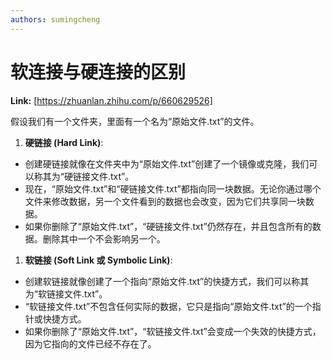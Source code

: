 ```yaml
---
authors: sumingcheng
---
```

# 软连接与硬连接的区别



 **Link:** [https://zhuanlan.zhihu.com/p/660629526]



假设我们有一个文件夹，里面有一个名为“原始文件.txt”的文件。

1. **硬链接 (Hard Link)**:

* 创建硬链接就像在文件夹中为“原始文件.txt”创建了一个镜像或克隆，我们可以称其为“硬链接文件.txt”。
* 现在，“原始文件.txt”和“硬链接文件.txt”都指向同一块数据。无论你通过哪个文件来修改数据，另一个文件看到的数据也会改变，因为它们共享同一块数据。
* 如果你删除了“原始文件.txt”，“硬链接文件.txt”仍然存在，并且包含所有的数据。删除其中一个不会影响另一个。

  


1. **软链接 (Soft Link 或 Symbolic Link)**:

* 创建软链接就像创建了一个指向“原始文件.txt”的快捷方式，我们可以称其为“软链接文件.txt”。
* “软链接文件.txt”不包含任何实际的数据，它只是指向“原始文件.txt”的一个指针或快捷方式。
* 如果你删除了“原始文件.txt”，“软链接文件.txt”会变成一个失效的快捷方式，因为它指向的文件已经不存在了。


